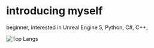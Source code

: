 # introducing myself

beginner,
interested in 
Unreal Engine 5, 
Python, 
C#,
C++, 

![Top Langs](https://github-readme-stats.vercel.app/api/top-langs/?username=Lmucil&layout=compact)

